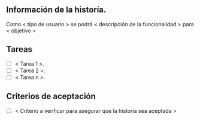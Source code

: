## Información de la historía.

Como < tipo de usuario > se podrá < descripción de la funcionalidad > para < objetivo >

## Tareas

- [ ] < Tarea 1 >.
- [ ] < Tarea 2 >.
- [ ] < Tarea n >.

## Criterios de aceptación

- [ ] < Criterio a verificar para asegurar que la historia sea aceptada >